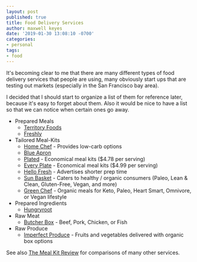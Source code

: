```yaml
---
layout: post
published: true
title: Food Delivery Services
author: maxwell keyes
date: '2019-01-30 13:08:10 -0700'
categories:
- personal
tags:
- food
---
```


It's becoming clear to me that there are many different types of
food delivery services that people are using, many obviously
start ups that are testing out markets (especially in the San
Francisco bay area).

I decided that I should start to organize a list of them
for reference later, because it's easy to forget about them. Also
it would be nice to have a list so that we can notice when
certain ones go away.

* Prepared Meals
  * [Territory Foods](https://www.territoryfoods.com/yum/CHNB)
  * [Freshly](https://www.freshly.com/)
* Tailored Meal-Kits
  * [Home Chef](https://www.homechef.com/invite/aov6xuW1mooQ) - Provides low-carb options
  * [Blue Apron](https://www.blueapron.com)
  * [Plated](https://www.plated.com/) - Economical meal kits ($4.78 per serving)
  * [Every Plate](https://www.everyplate.com/) - Economical meal kits ($4.99 per serving)
  * [Hello Fresh](https://www.hellofresh.com/) - Advertises shorter prep time
  * [Sun Basket](https://sunbasket.com/) - Caters to healthy / organic consumers (Paleo, Lean & Clean, Gluten-Free, Vegan, and more)
  * [Green Chef](https://greenchef.com/home) - Organic meals for Keto, Paleo, Heart Smart, Omnivore, or Vegan lifestyle
* Prepared Ingredients
  * [Hungryroot](https://www.hungryroot.com)
* Raw Meat
  * [Butcher Box](http://fbuy.me/lLjGt) - Beef, Pork, Chicken, or Fish
* Raw Produce
  * [Imperfect Produce](https://www.imperfectproduce.com/) - Fruits and vegetables delivered with organic box options

See also [The Meal Kit Review](https://www.themealkitreview.com/) for comparisons of many other services.
